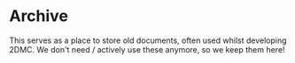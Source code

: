 # Archive

This serves as a place to store old documents, often used whilst developing 2DMC. We don't need / actively use these anymore, so we keep them here!
